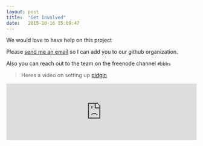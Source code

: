 ```yaml
---
layout: post
title:  "Get Involved"
date:   2015-10-16 15:09:47
---
```

We would love to have help on this project

Please [send me an email](mailto:johnandersenpdx@gmail.com) so I can add you
to our github organization.

Also you can reach out to the team on the freenode channel `#bbbs`

> Heres a video on setting up [pidgin]

<iframe src="https://www.youtube.com/embed/UWuwWG269Q4"
  width="100%"
  frameborder="0"
  allowfullscreen>
</iframe>

[pidgin]: https://pidgin.im/download/
